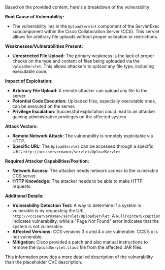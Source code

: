 Based on the provided content, here's a breakdown of the vulnerability:

**Root Cause of Vulnerability:**

*   The vulnerability lies in the `UploadServlet` component of the ServletExec subcomponent within the Cisco Collaboration Server (CCS). This servlet allows for arbitrary file uploads without proper validation or restrictions.

**Weaknesses/Vulnerabilities Present:**

*   **Unrestricted File Upload:** The primary weakness is the lack of proper checks on the type and content of files being uploaded via the `UploadServlet`. This allows attackers to upload any file type, including executable code.

**Impact of Exploitation:**

*   **Arbitrary File Upload:** A remote attacker can upload any file to the server.
*   **Potential Code Execution:**  Uploaded files, especially executable ones, can be executed on the server.
*   **Privilege Escalation:**  Successful exploitation could lead to an attacker gaining administrative privileges on the affected system.

**Attack Vectors:**

*   **Remote Network Attack:** The vulnerability is remotely exploitable via HTTP.
*   **Specific URL:** The `UploadServlet` can be accessed through a specific URL: `http://<ccsservername>/servlet/UploadServlet`

**Required Attacker Capabilities/Position:**

*   **Network Access:** The attacker needs network access to the vulnerable CCS server.
*   **HTTP Knowledge:** The attacker needs to be able to make HTTP requests.

**Additional Details:**

*   **Vulnerability Detection Test:**  A way to determine if a system is vulnerable is by requesting the URL `http://<ccsservername>/servlet/UploadServlet`. A `NullPointerException` indicates vulnerability, while a "Page Not Found" error indicates that the system is not vulnerable.
*   **Affected Versions:** CCS versions 3.x and 4.x are vulnerable. CCS 5.x is not vulnerable.
*   **Mitigation:** Cisco provided a patch and also manual instructions to remove the `UploadServlet.class` file from the affected JAR files.

This information provides a more detailed description of the vulnerability than the placeholder CVE description.